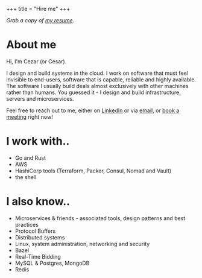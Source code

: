 +++
title = "Hire me"
+++

_Grab a copy of [my resume](/resume.pdf?v=1)_.

# About me

Hi, I'm Cezar (or Cesar).

I design and build systems in the cloud. I work on software that must
feel invisible to end-users, software that is capable, reliable and
highly available. The software I usually build deals almost exclusively
with other machines rather than humans. You guessed it - I design and
build infrastructure, servers and microservices.

Feel free to reach out to me, either on [LinkedIn] or via [email], or
[book a meeting] right now!

# I work with..

- Go and Rust
- AWS
- HashiCorp tools (Terraform, Packer, Consul, Nomad and Vault)
- the shell

# I also know..

- Microservices & friends - associated tools, design patterns and best
  practices
- Protocol Buffers
- Distributed systems
- Linux, system administration, networking and security
- Bazel
- Real-Time Bidding
- MySQL & Postgres, MongoDB
- Redis

[LinkedIn]: https://linkedin.com/in/cezarmathe/
[book a meeting]: https://calendly.com/cezarmathe
[email]: mailto:me@cezarmathe.com
